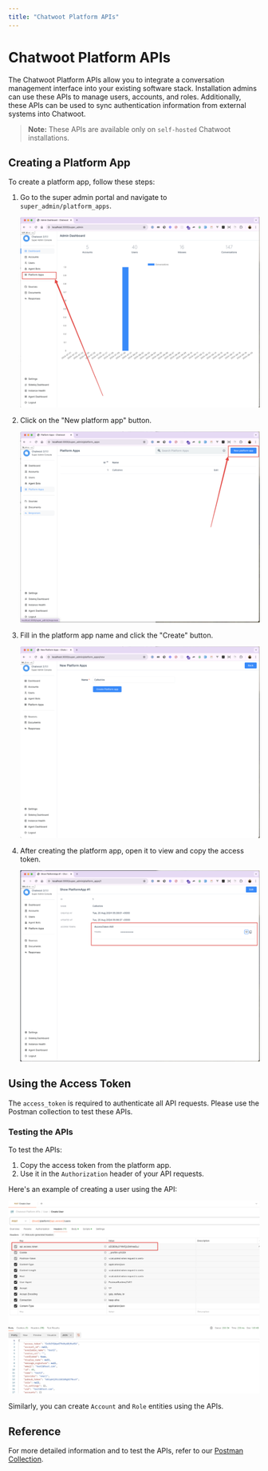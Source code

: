 ```yaml
---
title: "Chatwoot Platform APIs"
---
```


# Chatwoot Platform APIs

The Chatwoot Platform APIs allow you to integrate a conversation management interface into your existing software stack. Installation admins can use these APIs to manage users, accounts, and roles. Additionally, these APIs can be used to sync authentication information from external systems into Chatwoot.

> **Note:** These APIs are available only on `self-hosted` Chatwoot installations.

## Creating a Platform App

To create a platform app, follow these steps:

1. Go to the super admin portal and navigate to `super_admin/platform_apps`.

   ![Super Admin Portal](./images/platform-app/super_admin.png)

2. Click on the "New platform app" button.

   ![Platform Apps Home](./images/platform-app/platform-home.png)

3. Fill in the platform app name and click the "Create" button.

   ![Create Platform App](./images/platform-app/platform-create.png)

4. After creating the platform app, open it to view and copy the access token.

   ![Platform App Access Token](./images/platform-app/platform-access-token.png)

## Using the Access Token

The `access_token` is required to authenticate all API requests. Please use the Postman collection to test these APIs.

### Testing the APIs

To test the APIs:

1. Copy the access token from the platform app.
2. Use it in the `Authorization` header of your API requests.

Here's an example of creating a user using the API:

![Create User API](./images/platform-app/create-user.png)

Similarly, you can create `Account` and `Role` entities using the APIs.

## Reference

For more detailed information and to test the APIs, refer to our [Postman Collection](https://www.postman.com/chatwoot/workspace/chatwoot-apis/collection/162770-e5451b69-9f97-489b-b352-4ca7d8d82aff).
